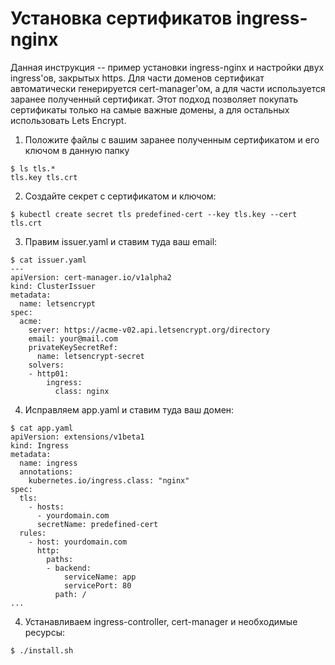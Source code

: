 # Установка сертификатов ingress-nginx

Данная инструкция -- пример установки ingress-nginx и настройки двух ingress'ов, закрытых https. Для части доменов сертификат автоматически генерируется cert-manager'ом, а для части используется заранее полученный сертификат. Этот подход позволяет покупать сертификаты только на самые важные домены, а для остальных использовать Lets Encrypt.

1. Положите файлы с вашим заранее полученным сертификатом и его ключом в данную папку

```
$ ls tls.*
tls.key tls.crt
```

2. Создайте секрет с сертификатом и ключом:
```
$ kubectl create secret tls predefined-cert --key tls.key --cert tls.crt
```

3. Правим issuer.yaml и ставим туда ваш email:
```
$ cat issuer.yaml
---
apiVersion: cert-manager.io/v1alpha2
kind: ClusterIssuer
metadata:
  name: letsencrypt
spec:
  acme:
    server: https://acme-v02.api.letsencrypt.org/directory
    email: your@mail.com
    privateKeySecretRef:
      name: letsencrypt-secret
    solvers:
    - http01:
        ingress:
          class: nginx

```

4. Исправляем app.yaml и ставим туда ваш домен:
```
$ cat app.yaml
apiVersion: extensions/v1beta1
kind: Ingress
metadata:
  name: ingress
  annotations:
    kubernetes.io/ingress.class: "nginx"
spec:
  tls:
    - hosts:
      - yourdomain.com
      secretName: predefined-cert
  rules:
    - host: yourdomain.com
      http:
        paths:
        - backend:
            serviceName: app
            servicePort: 80
          path: /
...

```

4. Устанавливаем ingress-controller, cert-manager и необходимые ресурсы:
```
$ ./install.sh
```
